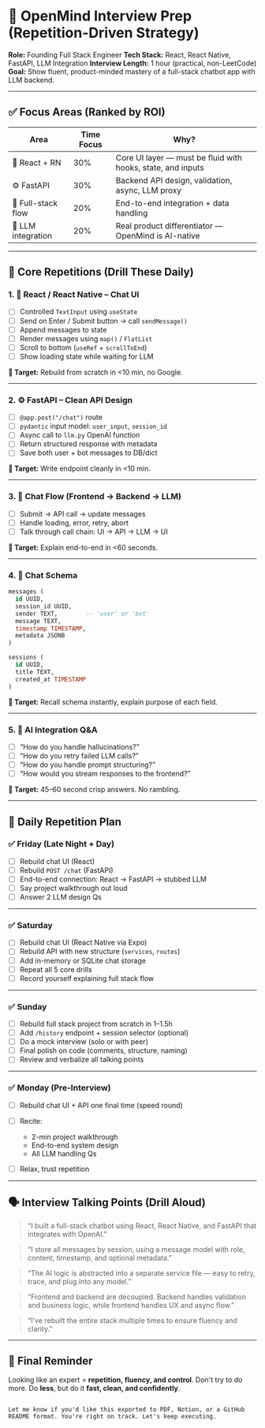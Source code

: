 # 🧠 OpenMind Interview Prep (Repetition-Driven Strategy)

**Role:** Founding Full Stack Engineer
**Tech Stack:** React, React Native, FastAPI, LLM Integration
**Interview Length:** 1 hour (practical, non-LeetCode)
**Goal:** Show fluent, product-minded mastery of a full-stack chatbot app with LLM backend.

---

## ✅ Focus Areas (Ranked by ROI)

| Area               | Time Focus | Why?                                                        |
| ------------------ | ---------- | ----------------------------------------------------------- |
| 🧹 React + RN      | 30%        | Core UI layer — must be fluid with hooks, state, and inputs |
| ⚙️ FastAPI         | 30%        | Backend API design, validation, async, LLM proxy            |
| 🔄 Full-stack flow | 20%        | End-to-end integration + data handling                      |
| 🧠 LLM integration | 20%        | Real product differentiator — OpenMind is AI-native         |

---

## 🔁 Core Repetitions (Drill These Daily)

### 1. 🧹 React / React Native – Chat UI

* [ ] Controlled `TextInput` using `useState`
* [ ] Send on Enter / Submit button → call `sendMessage()`
* [ ] Append messages to state
* [ ] Render messages using `map()` / `FlatList`
* [ ] Scroll to bottom (`useRef` + `scrollToEnd`)
* [ ] Show loading state while waiting for LLM

**🧠 Target:** Rebuild from scratch in <10 min, no Google.

---

### 2. ⚙️ FastAPI – Clean API Design

* [ ] `@app.post("/chat")` route
* [ ] `pydantic` input model: `user_input`, `session_id`
* [ ] Async call to `llm.py` OpenAI function
* [ ] Return structured response with metadata
* [ ] Save both user + bot messages to DB/dict

**🧠 Target:** Write endpoint cleanly in <10 min.

---

### 3. 🔄 Chat Flow (Frontend → Backend → LLM)

* [ ] Submit → API call → update messages
* [ ] Handle loading, error, retry, abort
* [ ] Talk through call chain: UI → API → LLM → UI

**🧠 Target:** Explain end-to-end in <60 seconds.

---

### 4. 🧱 Chat Schema

```sql
messages (
  id UUID,
  session_id UUID,
  sender TEXT,        -- 'user' or 'bot'
  message TEXT,
  timestamp TIMESTAMP,
  metadata JSONB
)

sessions (
  id UUID,
  title TEXT,
  created_at TIMESTAMP
)
```

**🧠 Target:** Recall schema instantly, explain purpose of each field.

---

### 5. 🧠 AI Integration Q\&A

* [ ] “How do you handle hallucinations?”
* [ ] “How do you retry failed LLM calls?”
* [ ] “How do you handle prompt structuring?”
* [ ] “How would you stream responses to the frontend?”

**🧠 Target:** 45–60 second crisp answers. No rambling.

---

## 📆 Daily Repetition Plan

### ✅ Friday (Late Night + Day)

* [ ] Rebuild chat UI (React)
* [ ] Rebuild `POST /chat` (FastAPI)
* [ ] End-to-end connection: React → FastAPI → stubbed LLM
* [ ] Say project walkthrough out loud
* [ ] Answer 2 LLM design Qs

---

### ✅ Saturday

* [ ] Rebuild chat UI (React Native via Expo)
* [ ] Rebuild API with new structure (`services`, `routes`)
* [ ] Add in-memory or SQLite chat storage
* [ ] Repeat all 5 core drills
* [ ] Record yourself explaining full stack flow

---

### ✅ Sunday

* [ ] Rebuild full stack project from scratch in 1–1.5h
* [ ] Add `/history` endpoint + session selector (optional)
* [ ] Do a mock interview (solo or with peer)
* [ ] Final polish on code (comments, structure, naming)
* [ ] Review and verbalize all talking points

---

### ✅ Monday (Pre-Interview)

* [ ] Rebuild chat UI + API one final time (speed round)
* [ ] Recite:

  * 2-min project walkthrough
  * End-to-end system design
  * All LLM handling Qs
* [ ] Relax, trust repetition

---

## 🗣 Interview Talking Points (Drill Aloud)

> “I built a full-stack chatbot using React, React Native, and FastAPI that integrates with OpenAI.”

> “I store all messages by session, using a message model with role, content, timestamp, and optional metadata.”

> “The AI logic is abstracted into a separate service file — easy to retry, trace, and plug into any model.”

> “Frontend and backend are decoupled. Backend handles validation and business logic, while frontend handles UX and async flow.”

> “I’ve rebuilt the entire stack multiple times to ensure fluency and clarity.”

---

## 🧠 Final Reminder

Looking like an expert = **repetition, fluency, and control**.
Don't try to do more. Do **less**, but do it **fast, clean, and confidently**.

```

Let me know if you'd like this exported to PDF, Notion, or a GitHub README format. You're right on track. Let's keep executing.

```
